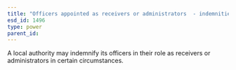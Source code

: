 ```yaml
---
title: "Officers appointed as receivers or administrators  - indemnities"
esd_id: 1496
type: power
parent_id:  
---
```


A local authority may indemnify its officers in their role as receivers or administrators in certain circumstances.

